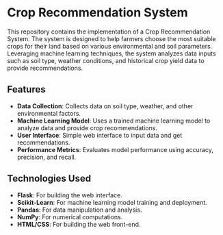 # Crop Recommendation System

This repository contains the implementation of a Crop Recommendation System. The system is designed to help farmers choose the most suitable crops for their land based on various environmental and soil parameters. Leveraging machine learning techniques, the system analyzes data inputs such as soil type, weather conditions, and historical crop yield data to provide recommendations.

## Features

- **Data Collection**: Collects data on soil type, weather, and other environmental factors.
- **Machine Learning Model**: Uses a trained machine learning model to analyze data and provide crop recommendations.
- **User Interface**: Simple web interface to input data and get recommendations.
- **Performance Metrics**: Evaluates model performance using accuracy, precision, and recall.

## Technologies Used

- **Flask**: For building the web interface.
- **Scikit-Learn**: For machine learning model training and deployment.
- **Pandas**: For data manipulation and analysis.
- **NumPy**: For numerical computations.
- **HTML/CSS**: For building the web front-end.


  
